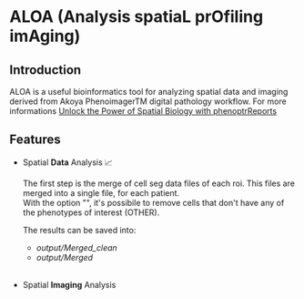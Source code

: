 # ALOA (Analysis spatiaL prOfiling imAging)

## Introduction

ALOA is a useful bioinformatics tool for analyzing spatial data and imaging derived from Akoya PhenoimagerTM digital pathology workflow. For more informations [Unlock the Power of Spatial Biology with phenoptrReports](https://www.akoyabio.com/wp-content/uploads/2022/01/Spatial-Biology-with-phentoprReports-TechNote.pdf)

## Features
- Spatial **Data** Analysis 📈

    The first step is the merge of cell seg data files of each roi. This files are merged into a single file, for each patient. <br>With the option "", it's possibile to remove cells that don't have any of the phenotypes of interest (OTHER). <br>

    The results can be saved into:<br>
    - <em>output/Merged_clean</em><br>
    - <em>output/Merged</em><br>

    <br>

- Spatial **Imaging** Analysis 
